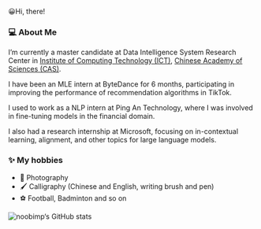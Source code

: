 😀Hi, there!

### 💻 About Me

I’m currently a master candidate at Data Intelligence System Research Center in [Institute of Computing Technology (ICT)](http://www.ict.ac.cn/), [Chinese Academy of Sciences (CAS)](http://www.cas.ac.cn/).

I have been an MLE intern at ByteDance for 6 months, participating in improving the performance of recommendation algorithms in TikTok.

I used to work as a NLP intern at Ping An Technology, where I was involved in fine-tuning models in the financial domain.

I also had a research internship at Microsoft, focusing on in-contextual learning, alignment, and other topics for large language models.

### ✨ My hobbies
- 📸 Photography
- 🖌️ Calligraphy (Chinese and English, writing brush and pen)
- ⚽ Football, Badminton and so on


![noobimp‘s GitHub stats](https://github-readme-stats.vercel.app/api?username=noobimp&show_icons=true&theme=radical&count_private=true)

